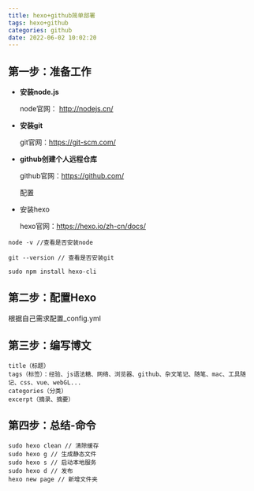 ```yaml
---
title: hexo+github简单部署
tags: hexo+github
categories: github
date: 2022-06-02 10:02:20
---
```


## 第一步：准备工作

- **安装node.js**

    node官网：  http://nodejs.cn/

- **安装git**

   git官网：https://git-scm.com/

- **github创建个人远程仓库**

  github官网：https://github.com/

  配置

- 安装hexo

  hexo官网：https://hexo.io/zh-cn/docs/

```
node -v //查看是否安装node

git --version // 查看是否安装git

sudo npm install hexo-cli
```



## 第二步：配置Hexo

根据自己需求配置_config.yml



## 第三步：编写博文
```
title（标题）
tags（标签）：经验、js语法糖、网络、浏览器、github、杂文笔记、随笔、mac、工具随记、css、vue、webGL...
categories（分类）
excerpt（摘录、摘要）
```



## 第四步：总结-命令
```
sudo hexo clean // 清除缓存
sudo hexo g // 生成静态文件
sudo hexo s // 启动本地服务
sudo hexo d // 发布
hexo new page // 新增文件夹
```



